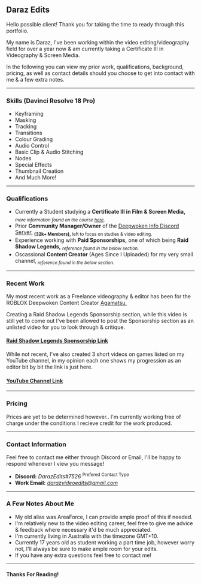 ## Daraz Edits

Hello possible client! Thank you for taking the time to ready through this portfolio.

My name is Daraz, I've been working within the video editing/videography field for over a year now & am currently taking a Certificate III in Videography & Screen Media.

In the following you can view my prior work, qualifications, background, pricing, as well as contact details should you choose to get into contact with me & a few extra notes.

---

### Skills (Davinci Resolve 18 Pro)

- Keyframing
- Masking
- Tracking
- Transitions
- Colour Grading
- Audio Control
- Basic Clip & Audio Stitching
- Nodes
- Special Effects
- Thumbnail Creation
- And Much More!

---

### Qualifications

- Currently a Student studying a **Certificate III in Film & Screen Media,** <sub>*more information found on the course [here](https://tafeqld.edu.au/course/17/17799/certificate-iii-in-screen-and-media).*</sub>
- Prior **Community Manager/Owner** of the [Deepwoken Info Discord Server,](https://discord.gg/d4SCwUJbBj) <sub>**(32k+ Members),** left to focus on studies & video editing.</sub> 
- Experience working with **Paid Sponsorships,** one of which being **Raid Shadow Legends,** <sub>*reference found in the below section.*</sub>
- Oscassional **Content Creator** (Ages Since I Uploaded) for my very small channel, <sub>*reference found in the below section.*</sub>
---

### Recent Work

My most recent work as a Freelance videography & editor has been for the ROBLOX Deepwoken Content Creator [Agamatsu.](https://www.youtube.com/c/agamatsu)

Creating a Raid Shadow Legends Sponsorship section, while this video is still yet to come out I've been allowed to post the Sponsorship section as an unlisted video for you to look through & critique.

#### **[Raid Shadow Legends Sponsorship Link](https://youtu.be/0o9CoU3T35g)**

While not recent, I've also created 3 short videos on games listed on my YouTube channel, in my opinion each one shows my progression as an editor bit by bit the link is just here.

#### **[YouTube Channel Link](https://www.youtube.com/channel/UC-P4akm98mrYi8vIWQREG5Q)**

---

### Pricing

Prices are yet to be determined however.. I'm currently working free of charge under the conditions I recieve credit for the work produced.
  
---

### Contact Information

Feel free to contact me either through Discord or Email, I'll be happy to respond whenever I view you message!
- **Discord:** *DarazEdits#7526* <sup>Prefered Contact Type</sup>
- **Work Email:** *darazvideoedits@gmail.com*

---

### A Few Notes About Me

- My old alias was AreaForce, I can provide ample proof of this if needed.
- I'm relatively new to the video editing career, feel free to give me advice & feedback where necessary it'd be much appreciated.
- I'm currently living in Australia with the timezone GMT+10.
- Currently 17 years old as student working a part time job, however worry not, I'll always be sure to make ample room for your edits.
- If you have any extra questions feel free to contact me!

---

#### Thanks For Reading!
